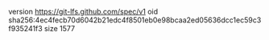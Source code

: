 version https://git-lfs.github.com/spec/v1
oid sha256:4ec4fecb70d6042b21edc4f8501eb0e98bcaa2ed05636dcc1ec59c3f935241f3
size 1577
